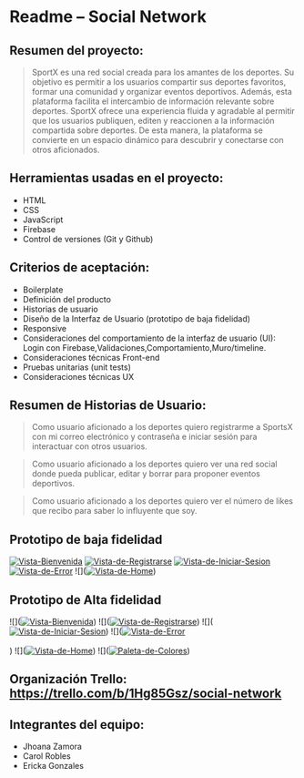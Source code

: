 # Readme – Social Network

## Resumen del proyecto: 
> SportX es una red social creada para los amantes de los deportes. Su objetivo es permitir a los usuarios compartir sus deportes favoritos, formar una comunidad y organizar eventos deportivos. Además, esta plataforma facilita el intercambio de información relevante sobre deportes. SportX ofrece una experiencia fluida y agradable al permitir que los usuarios publiquen, editen y reaccionen a la información compartida sobre deportes. De esta manera, la plataforma se convierte en un espacio dinámico para descubrir y conectarse con otros aficionados.

## Herramientas usadas en el proyecto:
* HTML
* CSS
* JavaScript
* Firebase
* Control de versiones (Git y Github)


## Criterios de aceptación: 
* Boilerplate
* Definición del producto
* Historias de usuario
* Diseño de la Interfaz de Usuario (prototipo de baja fidelidad)
* Responsive
* Consideraciones del comportamiento de la interfaz de usuario (UI): Login con Firebase,Validaciones,Comportamiento,Muro/timeline.
* Consideraciones técnicas Front-end
* Pruebas unitarias (unit tests)
* Consideraciones técnicas UX

## Resumen de Historias de Usuario:
>Como usuario aficionado a los deportes quiero registrarme a SportsX con mi correo electrónico y contraseña e iniciar sesión para interactuar con otros usuarios. 

>Como usuario aficionado a los deportes  quiero ver una red social donde pueda publicar, editar y borrar para proponer eventos deportivos.

>Como usuario aficionado a los deportes  quiero ver el número de likes que recibo para saber lo influyente que soy. 

## Prototipo de baja fidelidad
<a href="https://ibb.co/VgZWz8P"><img src="https://i.ibb.co/sKGvNrM/Vista-Bienvenida.png" alt="Vista-Bienvenida"></a>
<a href="https://ibb.co/VW78VdW"><img src="https://i.ibb.co/vx781bx/Vista-de-Registrarse.png" alt="Vista-de-Registrarse"></a>
<a href="https://ibb.co/sWRsJ8P"><img src="https://i.ibb.co/GHpC3zJ/Vista-de-Iniciar-Sesion.png" alt="Vista-de-Iniciar-Sesion"></a>
<a href="https://ibb.co/kHC2WSy"><img src="https://i.ibb.co/tmrpWJh/Vista-de-Error.png" alt="Vista-de-Error"></a>
![](<a href="https://ibb.co/pKZHprg"><img src="https://i.ibb.co/jwGCFZd/Vista-de-Home.png" alt="Vista-de-Home" ></a>)

## Prototipo de Alta fidelidad
![](<a href="https://ibb.co/cJ6G3mX"><img src="https://i.ibb.co/tBq7KdP/Vista-Bienvenida.png" alt="Vista-Bienvenida" whith=50%></a>)
![](<a href="https://ibb.co/ZmsKPPC"><img src="https://i.ibb.co/PQp4nn8/Vista-de-Registrarse.png" alt="Vista-de-Registrarse"></a>)
![](<a href="https://ibb.co/9r1ytdd"><img src="https://i.ibb.co/5RSsFJJ/Vista-de-Iniciar-Sesion.png" alt="Vista-de-Iniciar-Sesion"></a>)
![](<a href="https://ibb.co/cb4BQPL"><img src="https://i.ibb.co/JxD1HNQ/Vista-de-Error.png" alt="Vista-de-Error"></a><br /><a target='_blank' href='https://es.imgbb.com/'></a><br />)
![](<a href="https://ibb.co/qpjdLJ8"><img src="https://i.ibb.co/njmbqPy/Vista-de-Home.png" alt="Vista-de-Home"></a>)
![](<a href="https://imgbb.com/"><img src="https://i.ibb.co/PzqJC4d/Paleta-de-Colores.png" alt="Paleta-de-Colores"></a>)

## Organización Trello: https://trello.com/b/1Hg85Gsz/social-network


## Integrantes del equipo: 
* Jhoana Zamora 
* Carol Robles 
* Ericka Gonzales 
